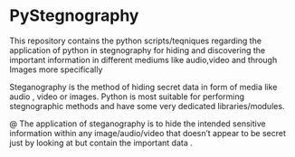 # PyStegnography


This repository contains the python scripts/teqniques regarding the application of  python in stegnography for hiding and discovering the important information in different mediums like audio,video and through Images more specifically



Steganography is the method of hiding secret data in form of media like audio , video or images.
Python is most suitable for performing stegnographic methods and have some very dedicated libraries/modules.


@ The application of steganography is to hide the intended sensitive information within any image/audio/video that doesn’t appear to be secret just by looking at but contain the important data .
